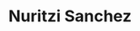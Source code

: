 ---
avatar: /images/people/nuritzi-sanchez.jpg
avatar_small: /images/people/nuritzi-sanchez_small.jpg
bio: Senior Open Source Program Manager at GitLab, former GNOME Foundation President
  and Chairperson of the Board of Directors, and Founding Member of Endless, Inc.
gplus: null
homepage: null
instagram: null
linkedin: https://www.linkedin.com/in/nuritzis/
title: Nuritzi Sanchez
twitter: null
type: guest
username: nuritzi-sanchez
youtube: null
---
